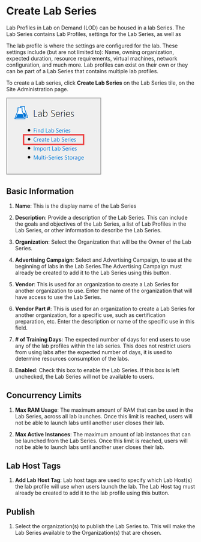 # Create Lab Series

Lab Profiles in Lab on Demand (LOD) can be housed in a lab Series. The Lab Series contains Lab Profiles, settings for the Lab Series, as well as 

The lab profile is where the settings are configured for the lab. These settings include (but are not limited to): Name, owning organization, expected duration, resource requirements, virtual machines, network configuration, and much more. Lab profiles can exist on their own or they can be part of a Lab Series that contains multiple lab profiles. 

To create a Lab series, click **Create Lab Series** on the Lab Series tile, on the Site Administration page.

![Create a Lab Series](images/create-lab-series.png)

## Basic Information 

1. **Name**: This is the display name of the Lab Series

1. **Description**: Provide a description of the Lab Series. This can include the goals and objectives of the Lab Series, a list of Lab Profiles in the Lab Series, or other information to describe the Lab Series. 

1. **Organization**: Select the Organization that will be the Owner of the Lab Series. 

1. **Advertising Campaign**: Select and Advertising Campaign, to use at the beginning of labs in the Lab Series.The Advertising Campaign must already be created to add it to the Lab Series using this button.

1. **Vendor**: This is used for an organization to create a Lab Series for another organization to use. Enter the name of the organization that will have access to use the Lab Series.

1. **Vendor Part #**: This is used for an organization to create a Lab Series for another organization, for a specific use, such as certification preparation, etc. Enter the description or name of the specific use in this field. 

1. **# of Training Days**: The expected number of days for end users to use any of the lab profiles within the lab series. This does not restrict users from using labs after the expected number of days, it is used to determine resources consumption of the labs.

1. **Enabled**: Check this box to enable the Lab Series. If this box is left unchecked, the Lab Series will not be available to users.

## Concurrency Limits

1. **Max RAM Usage**: The maximum amount of RAM that can be used in the Lab Series, across all lab launches. Once this limit is reached, users will not be able to launch labs until another user closes their lab.


1. **Max Active Instances**: The maximum amount of lab instances that can be launched from the Lab Series. Once this limit is reached, users will not be able to launch labs until another user closes their lab.

## Lab Host Tags

1. **Add Lab Host Tag**: Lab host tags are used to specify which Lab Host(s) the lab profile will use when users launch the lab. The Lab Host tag must already be created to add it to the lab profile using this button.

## Publish

1. Select the organization(s) to publish the Lab Series to. This will make the Lab Series available to the Organization(s) that are chosen.
